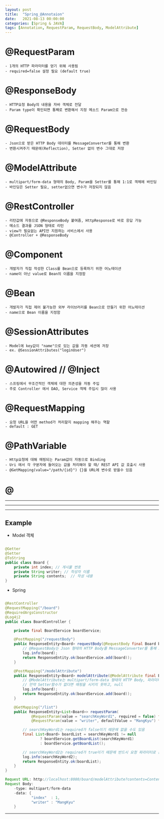 ```yaml
---
layout: post
title:  "Spring_@Annotaion"
date:   2021-08-13 00:00:00
categories: [Spring & JAVA]
tags: [Annotation, RequestParam, RequestBody, ModelAttribute]
---
```


# @RequestParam
    - 1개의 HTTP 파라미터를 얻기 위해 사용됨
    - required=false 설정 필요 (default true)   
   
# @ResponseBody   
    - HTTP요청 Body의 내용을 자바 객체로 전달
    - Param type이 확인되면 통째로 변환해서 지정 메소드 Param으로 전송
   
# @RequestBody
    - Json으로 받은 HTTP Body 데이터를 MessageConverter를 통해 변환
    - 변환시켜주기 때문에(Reflection), Setter 없이 변수 그대로 저장     
    
# @ModelAttribute
    - multipart/form-data 형태의 Body, Param을 Setter를 통해 1:1로 객체에 바인딩
    - 바인딩은 Setter 필요, setter없으면 변수가 저장되지 않음            
   
# @RestController   
    - 리턴값에 자동으로 @ResponseBody 붙여줌, HttpResponse로 바로 응답 가능
    - 메소드 결과를 JSON 형태로 리턴
    - view가 필요없는 API만 지원하는 서비스에서 사용
    - @Controller + @ResponseBody

# @Component
    - 개발자가 직접 작성한 Class를 Bean으로 등록하기 위한 어노테이션
    - name이 아닌 value로 Bean의 이름을 지정함
    
# @Bean
    - 개발자가 직접 제어 불가능한 외부 라이브러리를 Bean으로 만들기 위한 어노테이션
    - name으로 Bean 이름을 지정함
   
# @SessionAttributes
    - Model에 key값이 "name"으로 있는 값을 자동 세션에 저장
    - ex. @SessionAttributes("loginUser")
   
# @Autowired // @Inject
    - 스프링에서 무조건적인 객체에 대한 의존성을 자동 주입
    - 주로 Controller 에서 DAO, Service 객체 주입시 많이 사용
   
# @RequestMapping
    - 요청 URL을 어떤 method가 처리할지 mapping 해주는 역할
    - default : GET  

# @PathVariable
    - Http요청에 대해 매핑되는 Param값이 자동으로 Binding
    - Uri 에서 각 구분자에 들어오는 값을 처리해야 할 때/ REST API 값 호출시 사용
    - @GetMapping(value="/path/{id}") {}을 URL에 변수로 받을수 있음
                 
# @        
   
      
---   
- - -
- - -
   

## Example

- Model 객체 
```Java 

@Getter   
@Setter   
@ToString   
public class Board {   
    private int index; // 게시물 번호   
    private String writer; // 작성자 이름   
    private String contents;  // 작성 내용   
}
```   
      
- Spring 
~~~ Java

@RestController
@RequestMapping("/board")
@RequiredArgsConstructor
@Log4j2
public class BoardController {

    private final BoardService boardService;

    @PostMapping("/requestBody")
    public ResponseEntity<Board> requestBody(@RequestBody final Board board) {
        // @RequestBody는 Json 형태의 HTTP Body를 MessageConverter를 통해 Java 객체로 변환
        log.info(board);
        return ResponseEntity.ok(boardService.add(board));
    }

    @PostMapping("/modelAttribute")
    public ResponseEntity<Board> modelAttribute(@ModelAttribute final Board board) {
        // @ModelAttribute는 multipart/form-data 형태의 HTTP Body, 파라미터들을 1:1로 객체 바인딩
        // 만약 Setter함수가 없다면 매핑을 시키지 못하고, null
        log.info(board);
        return ResponseEntity.ok(boardService.add(board));
    }

    @GetMapping("/list")
    public ResponseEntity<List<Board>> requestParam(
            @RequestParam(value = "searchKeyWord1", required = false) final String searchKeyWord1,
            @RequestParam(value = "writer", defaultValue = "MangKyu") final String searchKeyWord2) {

        // searchKeyWord1는 required가 false이기 때문에 없을 수도 있음
        final List<Board> boardList = searchKeyWord1 != null
                ? boardService.getBoardList(searchKeyWord1)
                : boardService.getBoardList();

        // searchKeyWord2는 required가 true이기 때문에 반드시 요청 파라미터로 존재해야 함.
        log.info(searchKeyWord2);
        return ResponseEntity.ok(boardList);
    }
}
~~~

```Java
Request URL: http://localhost:8080/board/modelAttribute?contents=Contents
Request Body:
    -type: multipart/form-data
    -data: {
            "index"  : 1,
            "writer" : "MangKyu"
    }
```
 
- - -


